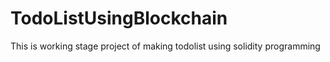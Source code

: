 # TodoListUsingBlockchain

This is working stage project of making todolist using solidity programming

